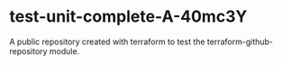 # test-unit-complete-A-40mc3Y
A public repository created with terraform to test the terraform-github-repository module.
